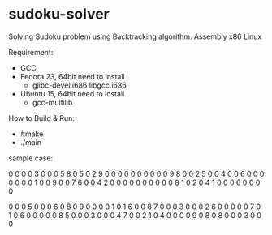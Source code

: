 # sudoku-solver
Solving Sudoku problem using Backtracking algorithm. Assembly x86 Linux

Requirement:
- GCC
- Fedora 23, 64bit need to install
  - glibc-devel.i686 libgcc.i686
- Ubuntu 15, 64bit need to install
  - gcc-multilib

How to Build & Run:
- #make
- ./main

sample case:

0 0 0 0 3 0 0 0 5 8 0 5 0 2 9 0 0 0 0 0 0 0 0 0 0 9 8 0 0 2 5 0 0 4 0 0 6 0 0 0 0 0 0 0 1 0 0 9 0 0 7 6 0 0 4 2 0 0 0 0 0 0 0 0 0 0 8 1 0 2 0 4 1 0 0 0 6 0 0 0 0

0 0 0 5 0 0 0 6 0 8 0 9 0 0 0 0 1 0 1 6 0 0 8 7 0 0 0 3 0 0 0 2 6 0 0 0 0 0 7 0 1 0 6 0 0 0 0 0 8 5 0 0 0 3 0 0 0 4 7 0 0 2 1 0 4 0 0 0 0 9 0 8 0 8 0 0 0 3 0 0 0
